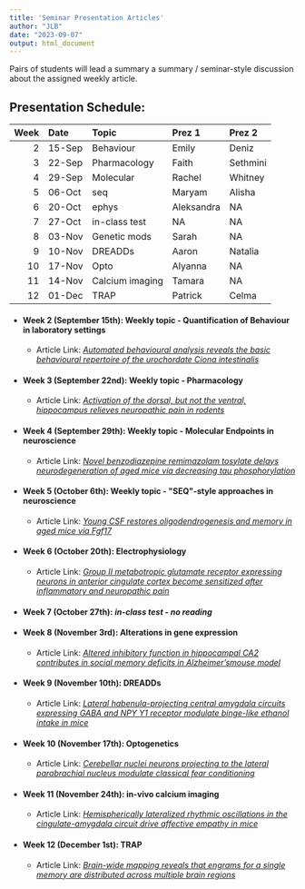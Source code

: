 ```yaml
---
title: 'Seminar Presentation Articles'
author: "JLB"
date: "2023-09-07"
output: html_document
---
```

<script src="/rmarkdown-libs/kePrint/kePrint.js"></script>
<link href="/rmarkdown-libs/lightable/lightable.css" rel="stylesheet" />
<link href="/rmarkdown-libs/bsTable/bootstrapTable.min.css" rel="stylesheet" />
<script src="/rmarkdown-libs/bsTable/bootstrapTable.js"></script>



Pairs of students will lead a summary a summary / seminar-style discussion about the assigned weekly article. 

## Presentation Schedule: 

<table class="table" style="margin-left: auto; margin-right: auto;">
 <thead>
  <tr>
   <th style="text-align:right;"> Week </th>
   <th style="text-align:left;"> Date </th>
   <th style="text-align:left;"> Topic </th>
   <th style="text-align:left;"> Prez 1 </th>
   <th style="text-align:left;"> Prez 2 </th>
  </tr>
 </thead>
<tbody>
  <tr>
   <td style="text-align:right;"> 2 </td>
   <td style="text-align:left;"> 15-Sep </td>
   <td style="text-align:left;"> Behaviour </td>
   <td style="text-align:left;"> Emily </td>
   <td style="text-align:left;"> Deniz </td>
  </tr>
  <tr>
   <td style="text-align:right;"> 3 </td>
   <td style="text-align:left;"> 22-Sep </td>
   <td style="text-align:left;"> Pharmacology </td>
   <td style="text-align:left;"> Faith </td>
   <td style="text-align:left;"> Sethmini </td>
  </tr>
  <tr>
   <td style="text-align:right;"> 4 </td>
   <td style="text-align:left;"> 29-Sep </td>
   <td style="text-align:left;"> Molecular </td>
   <td style="text-align:left;"> Rachel </td>
   <td style="text-align:left;"> Whitney </td>
  </tr>
  <tr>
   <td style="text-align:right;"> 5 </td>
   <td style="text-align:left;"> 06-Oct </td>
   <td style="text-align:left;"> seq </td>
   <td style="text-align:left;"> Maryam </td>
   <td style="text-align:left;"> Alisha </td>
  </tr>
  <tr>
   <td style="text-align:right;"> 6 </td>
   <td style="text-align:left;"> 20-Oct </td>
   <td style="text-align:left;"> ephys </td>
   <td style="text-align:left;"> Aleksandra </td>
   <td style="text-align:left;"> NA </td>
  </tr>
  <tr>
   <td style="text-align:right;"> 7 </td>
   <td style="text-align:left;"> 27-Oct </td>
   <td style="text-align:left;"> in-class test </td>
   <td style="text-align:left;"> NA </td>
   <td style="text-align:left;"> NA </td>
  </tr>
  <tr>
   <td style="text-align:right;"> 8 </td>
   <td style="text-align:left;"> 03-Nov </td>
   <td style="text-align:left;"> Genetic mods </td>
   <td style="text-align:left;"> Sarah </td>
   <td style="text-align:left;"> NA </td>
  </tr>
  <tr>
   <td style="text-align:right;"> 9 </td>
   <td style="text-align:left;"> 10-Nov </td>
   <td style="text-align:left;"> DREADDs </td>
   <td style="text-align:left;"> Aaron </td>
   <td style="text-align:left;"> Natalia </td>
  </tr>
  <tr>
   <td style="text-align:right;"> 10 </td>
   <td style="text-align:left;"> 17-Nov </td>
   <td style="text-align:left;"> Opto </td>
   <td style="text-align:left;"> Alyanna </td>
   <td style="text-align:left;"> NA </td>
  </tr>
  <tr>
   <td style="text-align:right;"> 11 </td>
   <td style="text-align:left;"> 14-Nov </td>
   <td style="text-align:left;"> Calcium imaging </td>
   <td style="text-align:left;"> Tamara </td>
   <td style="text-align:left;"> NA </td>
  </tr>
  <tr>
   <td style="text-align:right;"> 12 </td>
   <td style="text-align:left;"> 01-Dec </td>
   <td style="text-align:left;"> TRAP </td>
   <td style="text-align:left;"> Patrick </td>
   <td style="text-align:left;"> Celma </td>
  </tr>
</tbody>
</table>


- #### Week 2 (September 15th): Weekly topic - Quantification of Behaviour in laboratory settings
    + Article Link: [*Automated behavioural analysis reveals the basic behavioural repertoire of the urochordate Ciona intestinalis*](https://www.nature.com/articles/s41598-019-38791-5)


- #### Week 3 (September 22nd): Weekly topic - Pharmacology
    + Article Link: [*Activation of the dorsal, but not the ventral, hippocampus relieves neuropathic pain in rodents*](https://www.ncbi.nlm.nih.gov/pmc/articles/PMC8464622/)



- #### Week 4 (September 29th): Weekly topic - Molecular Endpoints in neuroscience
    + Article Link: [*Novel benzodiazepine remimazolam tosylate delays neurodegeneration of aged mice via decreasing tau phosphorylation*](https://www.sciencedirect.com/science/article/pii/S0161813X22001267?via%3Dihub)



- #### Week 5 (October 6th): Weekly topic - "SEQ"-style approaches in neuroscience
    + Article Link:  [*Young CSF restores oligodendrogenesis and memory in aged mice via Fgf17*](https://www.nature.com/articles/s41586-022-04722-0)



- #### Week 6 (October 20th): Electrophysiology
    + Article Link: [*Group II metabotropic glutamate receptor expressing neurons in anterior cingulate cortex become sensitized after inflammatory and neuropathic pain*](https://journals.sagepub.com/doi/full/10.1177/1744806920915339)



- #### Week 7 (October 27th): *in-class test - no reading*


- #### Week 8 (November 3rd): Alterations in gene expression
    + Article Link: [*Altered inhibitory function in hippocampal CA2 contributes in social memory deficits in Alzheimer’smouse model*](https://www.cell.com/iscience/pdf/S2589-0042(22)00165-1.pdf)



- #### Week 9 (November 10th): DREADDs
    + Article Link: [*Lateral habenula-projecting central amygdala circuits expressing GABA and NPY Y1 receptor modulate binge-like ethanol intake in mice*](https://pubmed.ncbi.nlm.nih.gov/36059430/)



- #### Week 10 (November 17th): Optogenetics
    + Article Link: [*Cerebellar nuclei neurons projecting to the lateral parabrachial nucleus modulate classical fear conditioning*](https://pubmed.ncbi.nlm.nih.gov/36952344/)



- #### Week 11 (November 24th): in-vivo calcium imaging
    + Article Link: [*Hemispherically lateralized rhythmic oscillations in the cingulate-amygdala circuit drive affective empathy in mice*](https://www.cell.com/neuron/fulltext/S0896-6273(22)01000-5?_returnURL=https%3A%2F%2Flinkinghub.elsevier.com%2Fretrieve%2Fpii%2FS0896627322010005%3Fshowall%3Dtrue)



- #### Week 12 (December 1st): TRAP
    + Article Link: [*Brain-wide mapping reveals that engrams for a single memory are distributed across multiple brain regions*](https://www.nature.com/articles/s41467-022-29384-4)





